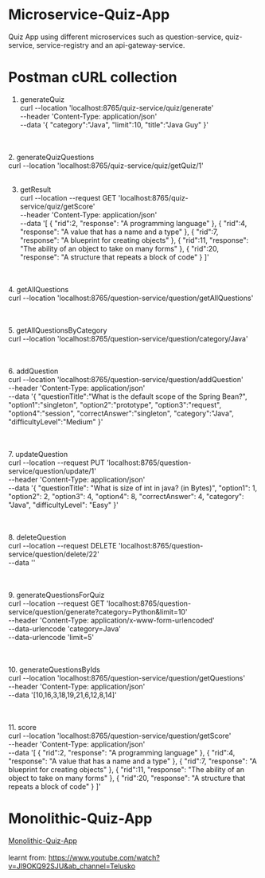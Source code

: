 # Microservice-Quiz-App
Quiz App using different microservices such as question-service, quiz-service, service-registry and an api-gateway-service. <br>

# Postman cURL collection
1. generateQuiz <br>
curl --location 'localhost:8765/quiz-service/quiz/generate' \
--header 'Content-Type: application/json' \
--data '{
    "category":"Java",
    "limit":10,
    "title":"Java Guy"
}'

<br><br>
2. generateQuizQuestions <br>
curl --location 'localhost:8765/quiz-service/quiz/getQuiz/1'
<br><br>

3. getResult <br>
curl --location --request GET 'localhost:8765/quiz-service/quiz/getScore' \
--header 'Content-Type: application/json' \
--data '[
    {
        "rid":2,
        "response": "A programming language"
    },
    {
        "rid":4,
        "response": "A value that has a name and a type"
    },
    {
        "rid":7,
        "response": "A blueprint for creating objects"
    },
    {
        "rid":11,
        "response": "The ability of an object to take on many forms"
    },
    {
        "rid":20,
        "response": "A structure that repeats a block of code"
    }
]'

<br><br>
4. getAllQuestions <br>
curl --location 'localhost:8765/question-service/question/getAllQuestions'

<br><br>
5. getAllQuestionsByCategory <br>
curl --location 'localhost:8765/question-service/question/category/Java'

<br><br>
6. addQuestion <br>
curl --location 'localhost:8765/question-service/question/addQuestion' \
--header 'Content-Type: application/json' \
--data '{
	"questionTitle":"What is the default scope of the Spring Bean?",
    "option1":"singleton",
    "option2":"prototype",
    "option3":"request",
    "option4":"session",
    "correctAnswer":"singleton",
    "category":"Java",
    "difficultyLevel":"Medium"
}'

<br><br>
7. updateQuestion <br>
curl --location --request PUT 'localhost:8765/question-service/question/update/1' \
--header 'Content-Type: application/json' \
--data '{
        "questionTitle": "What is size of int in java? (in Bytes)",
        "option1": 1,
        "option2": 2,
        "option3": 4,
        "option4": 8,
        "correctAnswer": 4,
        "category": "Java",
        "difficultyLevel": "Easy"
    }'

<br><br>
8. deleteQuestion <br>
curl --location --request DELETE 'localhost:8765/question-service/question/delete/22' \
--data ''

<br><br>
9. generateQuestionsForQuiz <br>
curl --location --request GET 'localhost:8765/question-service/question/generate?category=Python&limit=10' \
--header 'Content-Type: application/x-www-form-urlencoded' \
--data-urlencode 'category=Java' \
--data-urlencode 'limit=5'

<br><br>
10. generateQuestionsByIds <br>
curl --location 'localhost:8765/question-service/question/getQuestions' \
--header 'Content-Type: application/json' \
--data '[10,16,3,18,19,21,6,12,8,14]'

<br><br>
11. score <br>
curl --location 'localhost:8765/question-service/question/getScore' \
--header 'Content-Type: application/json' \
--data '[
    {
        "rid":2,
        "response": "A programming language"
    },
    {
        "rid":4,
        "response": "A value that has a name and a type"
    },
    {
        "rid":7,
        "response": "A blueprint for creating objects"
    },
    {
        "rid":11,
        "response": "The ability of an object to take on many forms"
    },
    {
        "rid":20,
        "response": "A structure that repeats a block of code"
    }
]'


# Monolithic-Quiz-App
<a href="https://github.com/akkiePro/Monolithic-Quiz-App">Monolithic-Quiz-App</a> <br>
<br>
learnt from: https://www.youtube.com/watch?v=Jl9OKQ92SJU&ab_channel=Telusko
